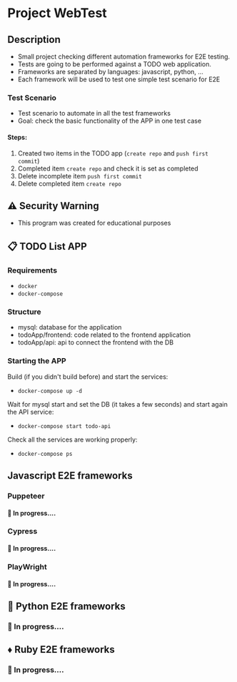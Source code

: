 # Project WebTest

## Description

- Small project checking different automation frameworks for E2E testing.
- Tests are going to be performed against a TODO web application.
- Frameworks are separated by languages: javascript, python, ...
- Each framework will be used to test one simple test scenario for E2E

### Test Scenario

- Test scenario to automate in all the test frameworks
- Goal: check the basic functionality of the APP in one test case

#### Steps:

1. Created two items in the TODO app (`create repo` and `push first commit`)
2. Completed item `create repo` and check it is set as completed
3. Delete incomplete item `push first commit`
4. Delete completed item `create repo`

## :warning: Security Warning

- This program was created for educational purposes

## :clipboard: TODO List APP

### Requirements

- `docker`
- `docker-compose`

### Structure

- mysql: database for the application
- todoApp/frontend: code related to the frontend application
- todoApp/api: api to connect the frontend with the DB

### Starting the APP

Build (if you didn't build before) and start the services:

- `docker-compose up -d`

Wait for mysql start and set the DB (it takes a few seconds) and start again the API service:

- `docker-compose start todo-api`

Check all the services are working properly:

- `docker-compose ps`

## Javascript E2E frameworks

### Puppeteer

#### :construction: In progress....

### Cypress

#### :construction: In progress....

### PlayWright

#### :construction: In progress....

## :snake: Python E2E frameworks

### :construction: In progress....

## :diamonds: Ruby E2E frameworks

### :construction: In progress....
